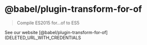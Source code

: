 # @babel/plugin-transform-for-of

> Compile ES2015 for...of to ES5

See our website [@babel/plugin-transform-for-of](DELETED_URL_WITH_CREDENTIALS